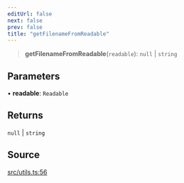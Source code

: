 ```yaml
---
editUrl: false
next: false
prev: false
title: "getFilenameFromReadable"
---
```


> **getFilenameFromReadable**(`readable`): `null` \| `string`

## Parameters

• **readable**: `Readable`

## Returns

`null` \| `string`

## Source

[src/utils.ts:56](https://github.com/eddienubes/sagetest/blob/bd07613/src/utils.ts#L56)
